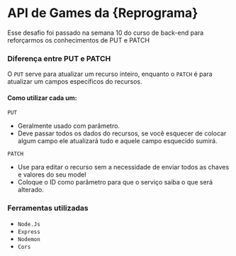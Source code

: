 # API de Games da {Reprograma}

Esse desafio foi passado na semana 10 do curso de back-end para reforçarmos os conhecimentos de PUT e PATCH

### Diferença entre PUT e PATCH

O `PUT` serve para atualizar um recurso inteiro, enquanto o `PATCH` é para atualizar um campos específicos do recursos.

#### Como utilizar cada um:

`PUT`
- Geralmente usado com parâmetro.
- Deve passar todos os dados do recursos, se você esquecer de colocar algum campo ele atualizará tudo e aquele campo esquecido sumirá. 

`PATCH`
- Use para editar o recurso sem a necessidade de enviar todos as chaves e valores do seu model
- Coloque o ID como parâmetro para que o serviço saiba o que será alterado.

### Ferramentas utilizadas

- `Node.Js`
- `Express`
- `Nodemon`
- `Cors`